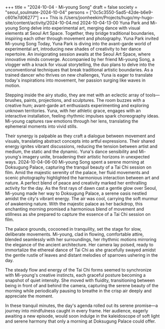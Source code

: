 +++
title = "2024-10-04 - Mi-young Song"
draft = false
society = "seoul_soulmate-2024-10-04"
persons = ["0c5c3550-5ad5-42de-b6e9-c601e7d06277"]
+++
This is /Users/joonheekim/Projects/hugo/my-hugo-site/content/activity/2024-10-04.md
2024-10-04-13-00
Yuna Park and Mi-young Song delve into experimental art, merging dance with visual elements at Seoul Art Space. Together, they bridge traditional boundaries, inspiring each other through movement and photography.
Yuna Park invited Mi-young Song
Today, Yuna Park is diving into the avant-garde world of experimental art, introducing new shades of creativity to her dance repertoire. An invigorating session awaits at the Seoul Art Space, where innovative minds converge. Accompanied by her friend Mi-young Song, a vlogger with a knack for visual storytelling, the duo plans to delve into the unconventional techniques that break traditional artistic boundaries. As a trained dancer who thrives on new challenges, Yuna is eager to translate today's inspirations into movement, her passion surging like waves in motion.

Stepping inside the airy studio, they are met with an eclectic array of tools—brushes, paints, projections, and sculptures. The room buzzes with a creative hum; avant-garde art enthusiasts experimenting and exploring unknown territories. Yuna, with her athletic grace, engages with an interactive installation, feeling rhythmic impulses spark choreography ideas. Mi-young captures raw emotions through her lens, translating the ephemeral moments into vivid stills.

Their synergy is palpable as they craft a dialogue between movement and visuals, translating abstract concepts into artful expressions. Their shared energy ignites vibrant discussions, reducing the tension between artist and medium, the static and the dynamic. Yuna's dance sensibility and Mi-young's imagery unite, broadening their artistic horizons in unexpected ways.
2024-10-04-06-00
Mi-young Song spent a serene morning at Doksugung Palace, capturing the tranquil beauty of a Tai Chi session on film. Amid the majestic serenity of the palace, her fluid movements and scenic photography highlighted the harmonious interaction between art and nature. A perfect blend of peace and creativity marked her enthralling activity for the day.
As the first rays of dawn cast a gentle glow over Seoul, Mi-young made her way to Doksugung Palace, a serene oasis nestled amidst the city's vibrant energy. The air was cool, carrying the soft murmur of awakening nature. With the majestic palace as her backdrop, this enchanting morning promised a harmonious blend of movement and stillness as she prepared to capture the essence of a Tai Chi session on film. 

The palace grounds, cocooned in tranquility, set the stage for slow, deliberate movements. Mi-young, clad in flowing, comfortable attire, blended seamlessly with her surroundings, her rhythmic motions mirroring the elegance of the ancient architecture. Her camera lay poised, ready to immortalize the ethereal dance of Tai Chi as she gracefully swayed amidst the gentle rustle of leaves and distant melodies of sparrows ushering in the day. 

The steady flow and energy of the Tai Chi forms seemed to synchronize with Mi-young's creative instincts, each graceful posture becoming a snapshot of quiet intensity. She moved with fluidity, transitioning between being in front of and behind the camera, capturing the serene beauty of the morning while periodically pausing to breathe in the crisp air deeply and appreciate the moment. 

In these tranquil minutes, the day's agenda rolled out its serene promise—a journey into mindfulness caught in every frame. Her audience, eagerly awaiting a new episode, would soon indulge in the kaleidoscope of soft light and serene harmony that only a morning at Doksugung Palace could offer.
